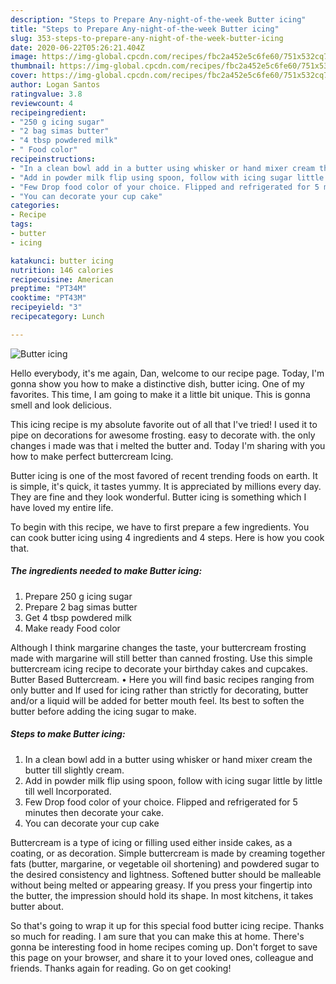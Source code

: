 ```yaml
---
description: "Steps to Prepare Any-night-of-the-week Butter icing"
title: "Steps to Prepare Any-night-of-the-week Butter icing"
slug: 353-steps-to-prepare-any-night-of-the-week-butter-icing
date: 2020-06-22T05:26:21.404Z
image: https://img-global.cpcdn.com/recipes/fbc2a452e5c6fe60/751x532cq70/butter-icing-recipe-main-photo.jpg
thumbnail: https://img-global.cpcdn.com/recipes/fbc2a452e5c6fe60/751x532cq70/butter-icing-recipe-main-photo.jpg
cover: https://img-global.cpcdn.com/recipes/fbc2a452e5c6fe60/751x532cq70/butter-icing-recipe-main-photo.jpg
author: Logan Santos
ratingvalue: 3.8
reviewcount: 4
recipeingredient:
- "250 g icing sugar"
- "2 bag simas butter"
- "4 tbsp powdered milk"
- " Food color"
recipeinstructions:
- "In a clean bowl add in a butter using whisker or hand mixer cream the butter till slightly cream."
- "Add in powder milk flip using spoon, follow with icing sugar little by little till well Incorporated."
- "Few Drop food color of your choice. Flipped and refrigerated for 5 minutes then decorate your cake."
- "You can decorate your cup cake"
categories:
- Recipe
tags:
- butter
- icing

katakunci: butter icing 
nutrition: 146 calories
recipecuisine: American
preptime: "PT34M"
cooktime: "PT43M"
recipeyield: "3"
recipecategory: Lunch

---
```



![Butter icing](https://img-global.cpcdn.com/recipes/fbc2a452e5c6fe60/751x532cq70/butter-icing-recipe-main-photo.jpg)

Hello everybody, it's me again, Dan, welcome to our recipe page. Today, I'm gonna show you how to make a distinctive dish, butter icing. One of my favorites. This time, I am going to make it a little bit unique. This is gonna smell and look delicious.

This icing recipe is my absolute favorite out of all that I&#39;ve tried! I used it to pipe on decorations for awesome frosting. easy to decorate with. the only changes i made was that i melted the butter and. Today I&#39;m sharing with you how to make perfect buttercream Icing.

Butter icing is one of the most favored of recent trending foods on earth. It is simple, it's quick, it tastes yummy. It is appreciated by millions every day. They are fine and they look wonderful. Butter icing is something which I have loved my entire life.


To begin with this recipe, we have to first prepare a few ingredients. You can cook butter icing using 4 ingredients and 4 steps. Here is how you cook that.

<!--inarticleads1-->

##### The ingredients needed to make Butter icing:

1. Prepare 250 g icing sugar
1. Prepare 2 bag simas butter
1. Get 4 tbsp powdered milk
1. Make ready  Food color


Although I think margarine changes the taste, your buttercream frosting made with margarine will still better than canned frosting. Use this simple buttercream icing recipe to decorate your birthday cakes and cupcakes. Butter Based Buttercream. • Here you will find basic recipes ranging from only butter and If used for icing rather than strictly for decorating, butter and/or a liquid will be added for better mouth feel. Its best to soften the butter before adding the icing sugar to make. 

<!--inarticleads2-->

##### Steps to make Butter icing:

1. In a clean bowl add in a butter using whisker or hand mixer cream the butter till slightly cream.
1. Add in powder milk flip using spoon, follow with icing sugar little by little till well Incorporated.
1. Few Drop food color of your choice. Flipped and refrigerated for 5 minutes then decorate your cake.
1. You can decorate your cup cake


Buttercream is a type of icing or filling used either inside cakes, as a coating, or as decoration. Simple buttercream is made by creaming together fats (butter, margarine, or vegetable oil shortening) and powdered sugar to the desired consistency and lightness. Softened butter should be malleable without being melted or appearing greasy. If you press your fingertip into the butter, the impression should hold its shape. In most kitchens, it takes butter about. 

So that's going to wrap it up for this special food butter icing recipe. Thanks so much for reading. I am sure that you can make this at home. There's gonna be interesting food in home recipes coming up. Don't forget to save this page on your browser, and share it to your loved ones, colleague and friends. Thanks again for reading. Go on get cooking!
